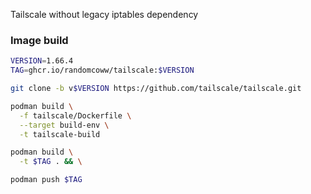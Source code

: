 Tailscale without legacy iptables dependency

### Image build

```bash
VERSION=1.66.4
TAG=ghcr.io/randomcoww/tailscale:$VERSION

git clone -b v$VERSION https://github.com/tailscale/tailscale.git

podman build \
  -f tailscale/Dockerfile \
  --target build-env \
  -t tailscale-build

podman build \
  -t $TAG . && \

podman push $TAG
```
